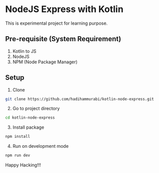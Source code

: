 # NodeJS Express with Kotlin
This is experimental project for learning purpose.

## Pre-requisite (System Requirement)
1. Kotlin to JS
2. NodeJS
3. NPM (Node Package Manager)

## Setup
1. Clone
```bash
git clone https://github.com/hadihammurabi/kotlin-node-express.git
```

2. Go to project directory
```bash
cd kotlin-node-express
```

3. Install package
```bash
npm install
```

4. Run on development mode
```bash
npm run dev
```

Happy Hacking!!!
